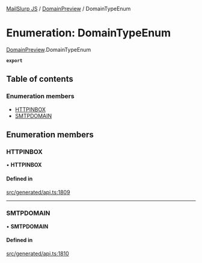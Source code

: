 [MailSlurp JS](../README.md) / [DomainPreview](../modules/DomainPreview.md) / DomainTypeEnum

# Enumeration: DomainTypeEnum

[DomainPreview](../modules/DomainPreview.md).DomainTypeEnum

**`export`**

## Table of contents

### Enumeration members

- [HTTPINBOX](DomainPreview.DomainTypeEnum.md#httpinbox)
- [SMTPDOMAIN](DomainPreview.DomainTypeEnum.md#smtpdomain)

## Enumeration members

### HTTPINBOX

• **HTTPINBOX**

#### Defined in

[src/generated/api.ts:1809](https://github.com/mailslurp/mailslurp-client/blob/004c609/src/generated/api.ts#L1809)

___

### SMTPDOMAIN

• **SMTPDOMAIN**

#### Defined in

[src/generated/api.ts:1810](https://github.com/mailslurp/mailslurp-client/blob/004c609/src/generated/api.ts#L1810)

